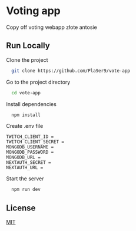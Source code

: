 # Voting app

Copy off voting webapp złote antosie

## Run Locally

Clone the project

```bash
  git clone https://github.com/Pla9er9/vote-app
```

Go to the project directory

```bash
  cd vote-app
```

Install dependencies

```bash
  npm install
```

Create .env file
```env
TWITCH_CLIENT_ID = 
TWITCH_CLIENT_SECRET = 
MONGODB_USERNAME = 
MONGODB_PASSWORD = 
MONGODB_URL = 
NEXTAUTH_SECRET = 
NEXTAUTH_URL = 
```

Start the server

```bash
  npm run dev
```


## License

[MIT](https://choosealicense.com/licenses/mit/)

